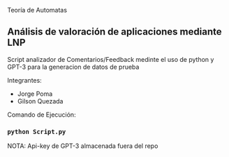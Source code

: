 Teoría de Automatas
## Análisis de valoración de aplicaciones mediante LNP

Script analizador de Comentarios/Feedback medinte el uso de python y GPT-3 para la generacion de datos de prueba

Integrantes:
- Jorge Poma
- Gilson Quezada

Comando de Ejecución:

### `python Script.py`

NOTA: Api-key de GPT-3 almacenada fuera del repo
